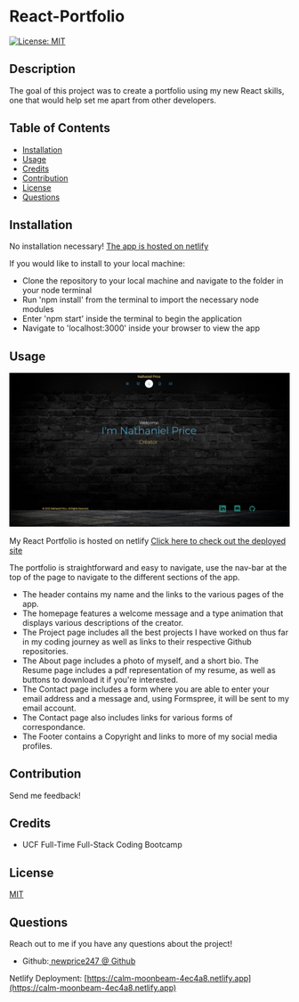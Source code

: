 # React-Portfolio

  [![License: MIT](https://img.shields.io/badge/License-MIT-yellow.svg)](https://opensource.org/licenses/MIT)
  ## Description

  The goal of this project was to create a portfolio using my new React skills, one that would help set me apart from other developers.

  ## Table of Contents 
  
  - [Installation](#installation)
  - [Usage](#usage)
  - [Credits](#credits) 
  - [Contribution](#contribution)
  - [License](#license)
  - [Questions](#questions)
  
  ## Installation
  No installation necessary! [The app is hosted on netlify](https://nathanielportfolio.com/)
  
  If you would like to install to your local machine:
  * Clone the repository to your local machine and navigate to the folder in your node terminal
  * Run 'npm install' from the terminal to import the necessary node modules
  * Enter 'npm start' inside the terminal to begin the application
  * Navigate to 'localhost:3000' inside your browser to view the app

  ## Usage

  ![Nathaniel's Portfolio](<Screenshot 2023-11-21 232145.png>)

  My React Portfolio is hosted on netlify
  [Click here to check out the deployed site](https://nathanielportfolio.com/)


  The portfolio is straightforward and easy to navigate, use the nav-bar at the top of the page to navigate to the different sections of the app. 
  
  * The header contains my name and the links to the various pages of the app. 
  * The homepage features a welcome message and a type animation that displays various descriptions of the creator. 
  * The Project page includes all the best projects I have worked on thus far in my coding journey as well as links to their respective Github repositories. 
  * The About page includes a photo of myself, and a short bio. The Resume page includes a pdf representation of my resume, as well as buttons to download it if you're interested.
  * The Contact page includes a form where you are able to enter your email address and a message and, using Formspree, it will be sent to my email account.
  * The Contact page also includes links for various forms of correspondance. 
  * The Footer contains a Copyright and links to more of my social media profiles.

  ## Contribution

  Send me feedback!

  ## Credits

  * UCF Full-Time Full-Stack Coding Bootcamp

  ## License

  [MIT](https://opensource.org/licenses/MIT)

  ## Questions
  
  Reach out to me if you have any questions about the project!
  
  * Github:[ newprice247 @ Github](https://github.com/newprice247)


Netlify Deployment:
[https://calm-moonbeam-4ec4a8.netlify.app](https://calm-moonbeam-4ec4a8.netlify.app)
